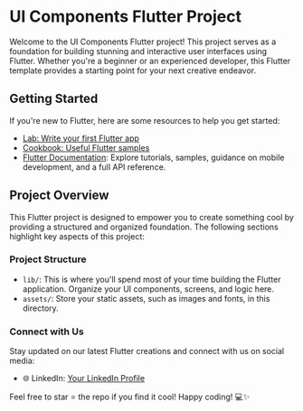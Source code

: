 # UI Components Flutter Project

Welcome to the UI Components Flutter project! This project serves as a foundation for building stunning and interactive user interfaces using Flutter. Whether you're a beginner or an experienced developer, this Flutter template provides a starting point for your next creative endeavor.

## Getting Started

If you're new to Flutter, here are some resources to help you get started:

- [Lab: Write your first Flutter app](https://docs.flutter.dev/get-started/codelab)
- [Cookbook: Useful Flutter samples](https://docs.flutter.dev/cookbook)
- [Flutter Documentation](https://docs.flutter.dev/): Explore tutorials, samples, guidance on mobile development, and a full API reference.

## Project Overview

This Flutter project is designed to empower you to create something cool by providing a structured and organized foundation. The following sections highlight key aspects of this project:

### Project Structure

- `lib/`: This is where you'll spend most of your time building the Flutter application. Organize your UI components, screens, and logic here.
- `assets/`: Store your static assets, such as images and fonts, in this directory.

### Connect with Us

Stay updated on our latest Flutter creations and connect with us on social media:
- 🌐 LinkedIn: [Your LinkedIn Profile](https://www.linkedin.com/in/shamsul-alam-sajib-662460201/)


Feel free to star ⭐️ the repo if you find it cool! Happy coding! 💻✨
